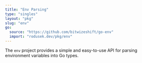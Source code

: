 ```yaml
---
title: "Env Parsing"
type: "singles"
layout: "pkg"
slug: "env"
go:
  source: "https://github.com/bitwizeshift/go-env"
  import: "rodusek.dev/pkg/env"
---
```


The `env` project provides a simple and easy-to-use API for parsing environment
variables into Go types.
